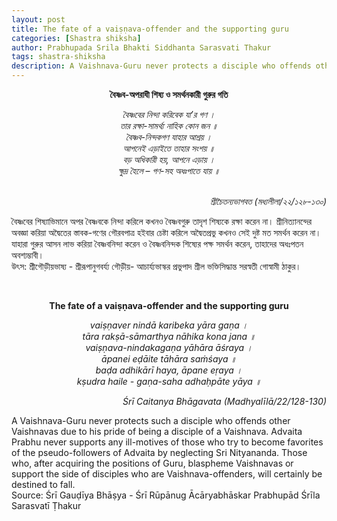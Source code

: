 ```yaml
---
layout: post
title: The fate of a vaiṣṇava-offender and the supporting guru
categories: [Shastra shiksha]
author: Prabhupada Srila Bhakti Siddhanta Sarasvati Thakur
tags: shastra-shiksha
description: A Vaishnava-Guru never protects a disciple who offends other Vaishnavas
---
```


<p style="text-align:center"> <b> বৈষ্ণব-অপরাধী শিষ্য ও সমর্থনকারী গুরুর গতি </b> </p> 

<p style="text-align:center">
<i>  
বৈষ্ণবের নিন্দা করিবেক যা’র গণ । <br>
তার রক্ষা-সামর্থ্য নাহিক কোন জন ॥ <br>
বৈষ্ণব-নিন্দকগণ যাহার আশ্রয় । <br>
আপনেই এড়াইতে তাহার সংশয় ॥ <br>
বড় অধিকারী হয়, আপনে এড়ায় । <br>
ক্ষুদ্র হৈলে – গণ-সহ অধঃপাতে যায় ॥ <br> <br>
</i> </p>  
<p style="text-align:right"> <i>
 শ্রীচৈতন্যভাগবত (মধ্যলীলা/২২/১২৮-১৩০) <br>
</i> </p>

বৈষ্ণবের শিষ্যাভিমানে অপর বৈষ্ণবকে নিন্দা করিলে কখনও বৈষ্ণবগুরু তাদৃশ শিষ্যকে রক্ষা করেন না। শ্রীনিত্যানন্দের অবজ্ঞা করিয়া অদ্বৈতের
স্তাবক-গণের গৌরবপাত্র হইবার চেষ্টা করিলে অদ্বৈতপ্রভু কখনও সেই দুষ্ট মত সমর্থন করেন না। যাহারা গুরুর আসন লাভ করিয়া বৈষ্ণবনিন্দা করেন ও বৈষ্ণবনিন্দক শিষ্যের পক্ষ সমর্থন করেন, তাহাদের অধঃপতন অবশ্যম্ভাবী। <br>
উৎস: শ্রীগৌড়ীয়ভাষ্য - শ্রীরূপানুগবর্য্য গৌড়ীয়- আচার্য্যভাস্কর প্রভুপাদ শ্রীল ভক্তিসিদ্ধান্ত সরস্বতী গোস্বামী ঠাকুর।

<br>
<p style="text-align:center"> <b> The fate of a vaiṣṇava-offender and the supporting guru </b> </p> 

<p style="text-align:center">
<i>  
vaiṣṇaver nindā karibeka yāra gaṇa । <br>
tāra rakṣā-sāmarthya nāhika kona jana ॥ <br>
vaiṣṇava-nindakagaṇa yāhāra āśraya । <br>
āpanei eḍāite tāhāra saṁśaya ॥ <br>
baḍa adhikārī haya, āpane eṛaya । <br>
kṣudra haile - gaṇa-saha adhaḥpāte yāya ॥ <br>
</i> </p>  
<p style="text-align:right"> <i>
Śrī Caitanya Bhāgavata (Madhyalīlā/22/128-130) <br>
</i> </p>

A Vaishnava-Guru never protects such a disciple who offends other Vaishnavas due to his pride of being a disciple of a Vaishnava. Advaita Prabhu never supports any ill-motives of those who try to become favorites of the pseudo-followers of Advaita by neglecting Sri Nityananda. Those who, after acquiring the positions of Guru, blaspheme Vaishnavas or support the side of disciples who are Vaishnava-offenders, will certainly be destined to fall. <br>
Source: Śrī Gauḍīya Bhāṣya - Śrī Rūpānug Ācāryabhāskar Prabhupād Śrīla Sarasvatī Ṭhakur
